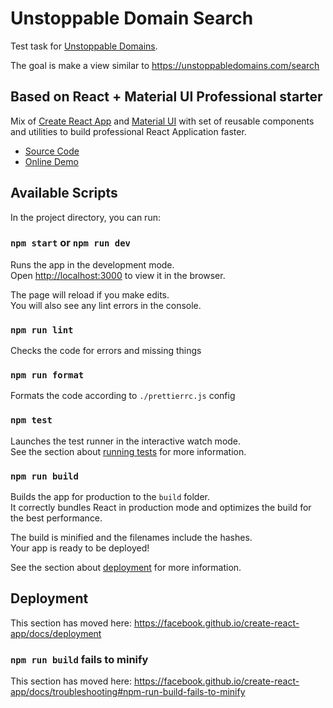 # Unstoppable Domain Search

Test task for [Unstoppable Domains](https://unstoppabledomains.com). 

The goal is make a view similar to https://unstoppabledomains.com/search 

## Based on React + Material UI Professional starter

Mix of [Create React App](https://github.com/facebook/create-react-app) and [Material UI](https://material-ui.com) with set of reusable components and utilities to build professional React Application faster.

- [Source Code](https://github.com/karpolan/react-mui-pro-starter)
- [Online Demo](https://react-mui-pro-starter.netlify.app/)

## Available Scripts

In the project directory, you can run:

### `npm start` or `npm run dev`

Runs the app in the development mode.<br />
Open [http://localhost:3000](http://localhost:3000) to view it in the browser.

The page will reload if you make edits.<br />
You will also see any lint errors in the console.

### `npm run lint`

Checks the code for errors and missing things

### `npm run format`

Formats the code according to `./prettierrc.js` config

### `npm test`

Launches the test runner in the interactive watch mode.<br />
See the section about [running tests](https://facebook.github.io/create-react-app/docs/running-tests) for more information.

### `npm run build`

Builds the app for production to the `build` folder.<br />
It correctly bundles React in production mode and optimizes the build for the best performance.

The build is minified and the filenames include the hashes.<br />
Your app is ready to be deployed!

See the section about [deployment](https://facebook.github.io/create-react-app/docs/deployment) for more information.

## Deployment

This section has moved here: https://facebook.github.io/create-react-app/docs/deployment

### `npm run build` fails to minify

This section has moved here: https://facebook.github.io/create-react-app/docs/troubleshooting#npm-run-build-fails-to-minify
